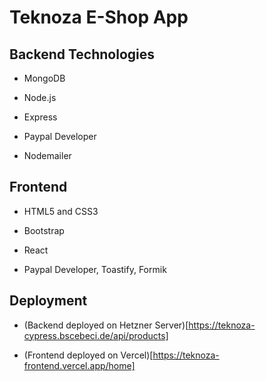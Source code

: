 # Teknoza E-Shop App

## Backend Technologies

- MongoDB

- Node.js

- Express

- Paypal Developer

- Nodemailer

## Frontend

- HTML5 and CSS3

- Bootstrap

- React

- Paypal Developer, Toastify, Formik

## Deployment

- (Backend deployed on Hetzner Server)[https://teknoza-cypress.bscebeci.de/api/products]

- (Frontend deployed on Vercel)[https://teknoza-frontend.vercel.app/home]
